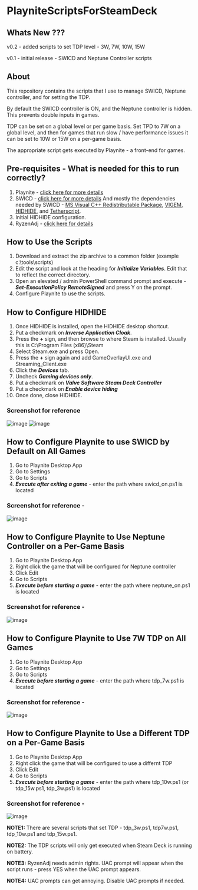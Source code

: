 # PlayniteScriptsForSteamDeck

## Whats New ???
v0.2 - added scripts to set TDP level - 3W, 7W, 10W, 15W

v0.1 - initial release - SWICD and Neptune Controller scripts


## About
This repository contains the scripts that I use to manage SWICD, Neptune controller, and for setting the TDP.

By default the SWICD controller is ON, and the Neptune controller is hidden. This prevents double inputs in games.

TDP can be set on a global level or per game basis. Set TPD to 7W on a global level, and then for games that run slow / have performance issues it can be set to 10W or 15W on a per-game basis.

The appropriate script gets executed by Playnite - a front-end for games.

## Pre-requisites - What is needed for this to run correctly?
1. Playnite - [click here for more details](https://playnite.link)
2. SWICD - [click here for more details](https://github.com/mKenfenheuer/steam-deck-windows-usermode-driver) And mostly the dependencies needed by SWICD - [MS Visual C++ Redistributable Package](https://aka.ms/vs/17/release/vc_redist.x64.exe), [VIGEM](https://github.com/ViGEm/ViGEmBus), [HIDHIDE](https://github.com/ViGEm/HidHide), and [Tetherscript](https://tetherscript.com/hid-driver-kit-download/).
3. Initial HIDHIDE configuration.
4. RyzenAdj - [click here for details](https://github.com/FlyGoat/RyzenAdj)

## How to Use the Scripts
1. Download and extract the zip archive to a common folder (example c:\tools\scripts)
2. Edit the script and look at the heading for ***Initialize Variables***. Edit that to reflect the correct directory.
3. Open an elevated / admin  PowerShell command prompt and execute - ***Set-ExecutionPolicy RemoteSigned*** and press Y on the prompt.
4. Configure Playnite to use the scripts.

## How to Configure HIDHIDE
1. Once HIDHIDE is installed, open the HIDHIDE desktop shortcut.
2. Put a checkmark on ***Inverse Application Cloak***.
3. Press the **+** sign, and then browse to where Steam is installed. Usually this is C:\Program Files (x86)\Steam
4. Select Steam.exe and press Open.
5. Press the **+** sign again and add GameOverlayUI.exe and Streaming_Client.exe
6. Click the ***Devices*** tab.
7. Uncheck ***Gaming devices only***.
8. Put a checkmark on ***Valve Software Steam Deck Controller***
9. Put a checkmark on ***Enable device hiding***
10. Once done, close HIDHIDE.

### Screenshot for reference
![image](https://user-images.githubusercontent.com/98122529/197060273-a189677e-70bc-4757-9ee1-335d18df12eb.png)
![image](https://user-images.githubusercontent.com/98122529/197060313-cb45dcdf-7f1f-4be2-a189-4ea06f1acf31.png)


## How to Configure Playnite to use SWICD by Default on All Games

1. Go to Playnite Desktop App
2. Go to Settings
3. Go to Scripts
4. ***Execute after exiting a game*** - enter the path where swicd_on.ps1 is located

### Screenshot for reference -
![image](https://user-images.githubusercontent.com/98122529/196815483-082b3bd1-300d-490b-bb56-b8962dd8d2b7.png)

## How to Configure Playnite to Use Neptune Controller on a Per-Game Basis

1. Go to Playnite Desktop App
2. Right click the game that will be configured for Neptune controller
3. Click Edit
4. Go to Scripts
4. ***Execute before starting a game*** - enter the path where neptune_on.ps1 is located

### Screenshot for reference -
![image](https://user-images.githubusercontent.com/98122529/197358185-e290635b-2208-42bb-a244-08b454924101.png)

## How to Configure Playnite to Use 7W TDP on All Games
1. Go to Playnite Desktop App
2. Go to Settings
3. Go to Scripts
4. ***Execute before starting a game*** - enter the path where tdp_7w.ps1 is located

### Screenshot for reference -
![image](https://user-images.githubusercontent.com/98122529/197357966-a29f0dd1-84db-4202-8ce1-2f04bff992c1.png)


## How to Configure Playnite to Use a Different TDP on a Per-Game Basis

1. Go to Playnite Desktop App
2. Right click the game that will be configured to use a differnt TDP
3. Click Edit
4. Go to Scripts
4. ***Execute before starting a game*** - enter the path where tdp_10w.ps1 (or tdp_15w.ps1, tdp_3w.ps1) is located

### Screenshot for reference -
![image](https://user-images.githubusercontent.com/98122529/197358343-7b924ce4-8fc1-4b86-ac32-ca6ab8c529e4.png)


**NOTE1:** There are several scripts that set TDP - tdp_3w.ps1, tdp7w.ps1, tdp_10w.ps1 and tdp_15w.ps1.

**NOTE2:** The TDP scripts will only get executed when Steam Deck is running on battery.

**NOTE3:** RyzenAdj needs admin rights. UAC prompt will appear when the script runs - press YES when the UAC prompt appears.

**NOTE4:** UAC prompts can get annoying. Disable UAC prompts if needed.

